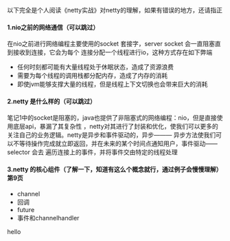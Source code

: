 以下完全是个人阅读《netty实战》对netty的理解，如果有错误的地方，还请指正

#### 1.nio之前的网络通信（可以跳过）
在nio之前进行网络编程主要使用的socket 套接字，server socket 会一直阻塞直到接收到连接，它会为每个
连接分配一个线程进行io，这种方式存在如下弊端  
* 任何时刻都可能有大量线程处于休眠状态，造成了资源浪费  
* 需要为每个线程的调用栈都分配内存，造成了内存的消耗  
* 即使jvm能够支撑大量的线程，但是线程上下文切换也会带来巨大的消耗  


#### 2.netty 是什么样的（可以跳过）  
笔记1中的socket是阻塞的，java也提供了非阻塞式的网络编程：nio，但是直接使用底层api，暴漏了其复杂性
，netty对其进行了封装和优化，使我们可以更多的关注自己的业务逻辑。netty是异步和事件驱动的，异步———
异步方法使我们可以不等待操作完成就立即返回，并在未来的某个时间点通知用户，事件驱动——selector 会去
遍历连接上的事件，并将事件交由特定的线程处理

#### 3.netty 的核心组件（了解一下，知道有这么个概念就行，通过例子会慢慢理解） 第9页  
* channel
* 回调  
* future  
* 事件和channelhandler  

hello
